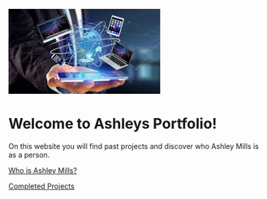 
![Banner](./homepage.jpg)

# Welcome to Ashleys Portfolio! # 
On this website you will find past projects and discover who Ashley Mills is as a person. 

[Who is Ashley Mills?](./about)


[Completed Projects](./projects)




